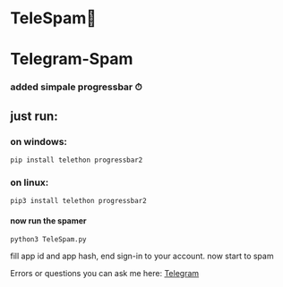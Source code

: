 # TeleSpam🤡

# Telegram-Spam

### added simpale progressbar ⏱

## just run:

### on windows:
```
pip install telethon progressbar2
```
### on linux:
```
pip3 install telethon progressbar2
```

#### now run the spamer

```
python3 TeleSpam.py
```
fill app id and app hash, end sign-in to your  account.
now start to spam



Errors or questions you can ask me here: [Telegram](https://t.me/Successfully_deleted)
